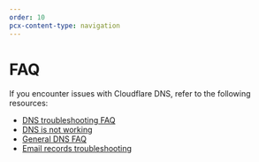 ```yaml
---
order: 10
pcx-content-type: navigation
---
```


# FAQ

If you encounter issues with Cloudflare DNS, refer to the following resources:

*   [DNS troubleshooting FAQ](https://support.cloudflare.com/hc/articles/360020296512)
*   [DNS is not working](https://support.cloudflare.com/hc/articles/217912538)
*   [General DNS FAQ](https://support.cloudflare.com/hc/articles/360017421192)
*   [Email records troubleshooting](https://support.cloudflare.com/hc/articles/200168876)
